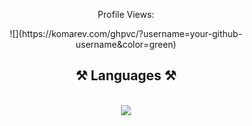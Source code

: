 
<p align="center">Profile Views:</p>
<div align="center">
![](https://komarev.com/ghpvc/?username=your-github-username&color=green)
</div>


<h2 align="center">⚒️ Languages ⚒️</h2>
<br/>
<div align="center">
    <img src="https://skillicons.dev/icons?i=html,css,python,go,vscode,github,discord" />
</div>
